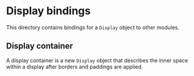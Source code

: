 # Display bindings

This directory contains bindings for a `Display` object to other modules.

## Display container

A display container is a new `Display` object that describes the inner space within a display
after borders and paddings are applied.
